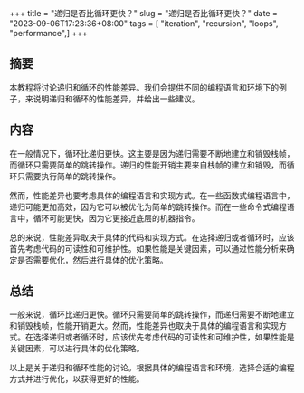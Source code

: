 +++
title = "递归是否比循环更快？"
slug = "递归是否比循环更快？"
date = "2023-09-06T17:23:36+08:00"
tags = [ "iteration", "recursion", "loops", "performance",]
+++


## 摘要
本教程将讨论递归和循环的性能差异。我们会提供不同的编程语言和环境下的例子，来说明递归和循环的性能差异，并给出一些建议。

## 内容
在一般情况下，循环比递归更快。这主要是因为递归需要不断地建立和销毁栈帧，而循环只需要简单的跳转操作。递归的性能开销主要来自栈帧的建立和销毁，而循环只需要执行简单的跳转操作。

然而，性能差异也要考虑具体的编程语言和实现方式。在一些函数式编程语言中，递归可能更加高效，因为它可以被优化为简单的跳转操作。而在一些命令式编程语言中，循环可能更快，因为它更接近底层的机器指令。

总的来说，性能差异取决于具体的代码和实现方式。在选择递归或者循环时，应该首先考虑代码的可读性和可维护性。如果性能是关键因素，可以通过性能分析来确定是否需要优化，然后进行具体的优化策略。

## 总结
一般来说，循环比递归更快。循环只需要简单的跳转操作，而递归需要不断地建立和销毁栈帧，性能开销更大。然而，性能差异也取决于具体的编程语言和实现方式。在选择递归或者循环时，应该优先考虑代码的可读性和可维护性，如果性能是关键因素，可以进行具体的优化策略。

以上是关于递归和循环性能的讨论。根据具体的编程语言和环境，选择合适的编程方式并进行优化，以获得更好的性能。


